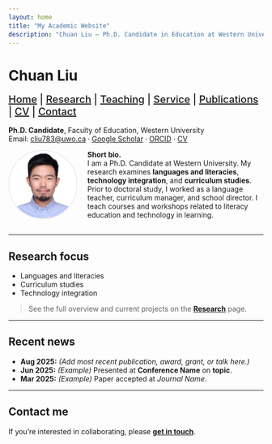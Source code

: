 ```yaml
---
layout: home
title: "My Academic Website"
description: "Chuan Liu — Ph.D. Candidate in Education at Western University. Research in languages and literacies, curriculum studies, and technology integration."
---
```


# Chuan Liu

<!-- Navigation menu -->
<nav style="margin: 1rem 0; font-size: 1.25rem; font-weight: 500;">
  <a href="index.html">Home</a> |
  <a href="research.html">Research</a> |
  <a href="teaching.html">Teaching</a> |
  <a href="service.html">Service</a> |
  <a href="publications.html">Publications</a> |
  <a href="cv.html">CV</a> |
  <a href="contact.html">Contact</a>
</nav>

**Ph.D. Candidate**, Faculty of Education, Western University  
Email: [cliu783@uwo.ca](mailto:cliu783@uwo.ca) · [Google Scholar](#) · [ORCID](#) · [CV](cv.html)

<img src="your-photo.JPG" alt="Portrait of Chuan Liu" style="float:left; margin:0 1.25rem 1rem 0; width:132px; border-radius:66px; border:2px solid #eee;" />

**Short bio.**  
I am a Ph.D. Candidate at Western University. My research examines **languages and literacies**, **technology integration**, and **curriculum studies**. Prior to doctoral study, I worked as a language teacher, curriculum manager, and school director. I teach courses and workshops related to literacy education and technology in learning.

<div style="clear:both"></div>

---

## Research focus

- Languages and literacies  
- Curriculum studies  
- Technology integration  

> See the full overview and current projects on the **[Research](research.html)** page.

---

## Recent news

- **Aug 2025:** _(Add most recent publication, award, grant, or talk here.)_  
- **Jun 2025:** _(Example)_ Presented at **Conference Name** on **topic**.  
- **Mar 2025:** _(Example)_ Paper accepted at *Journal Name*.

---

## Contact me

If you’re interested in collaborating, please **[get in touch](contact.html)**.
